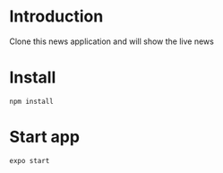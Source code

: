 # Introduction
Clone this news application and will show the live news
# Install
```npm install```
# Start app
```expo start``` 